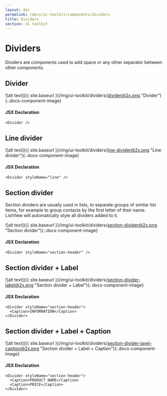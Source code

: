 ```yaml
---
layout: doc
permalink: /docs/ui-toolkit/components/dividers
title: Dividers
section: UI toolkit
---
```


# Dividers

Dividers are components used to add space or any other separator between other components.

## Divider
![alt text]({{ site.baseurl }}/img/ui-toolkit/dividers/divider@2x.png "Divider"){:.docs-component-image}

#### JSX Declaration
```JSX
<Divider />
```

## Line divider
![alt text]({{ site.baseurl }}/img/ui-toolkit/dividers/line-divider@2x.png "Line divider"){:.docs-component-image}

#### JSX Declaration
```JSX
<Divider styleName="line" />
```

## Section divider  
Section dividers are usually used in lists, to separate groups of similar list items, for example to group contacts by the first letter of their name. ListView will automatically style all dividers added to it.

![alt text]({{ site.baseurl }}/img/ui-toolkit/dividers/section-divider@2x.png "Section divider"){:.docs-component-image}

#### JSX Declaration
```JSX
<Divider styleName="section-header" />
```

## Section divider + Label
![alt text]({{ site.baseurl }}/img/ui-toolkit/dividers/section-divider-label@2x.png "Section divider + Label"){:.docs-component-image}

#### JSX Declaration
```JSX
<Divider styleName="section-header">
  <Caption>INFORMATION</Caption>
</Divider>
```

## Section divider + Label + Caption
![alt text]({{ site.baseurl }}/img/ui-toolkit/dividers/section-divider-lavel-caption@2x.png "Section divider + Label + Caption"){:.docs-component-image}

#### JSX Declaration
```JSX
<Divider styleName="section-header">
  <Caption>PRODUCT NAME</Caption>
  <Caption>PRICE</Caption>
</Divider>
```
